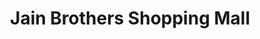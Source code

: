 ---
title: "Jain Brothers Shopping Mall"
url: /sarkhadi/jain-brothers-shopping-mall/
shop: supermarket
---